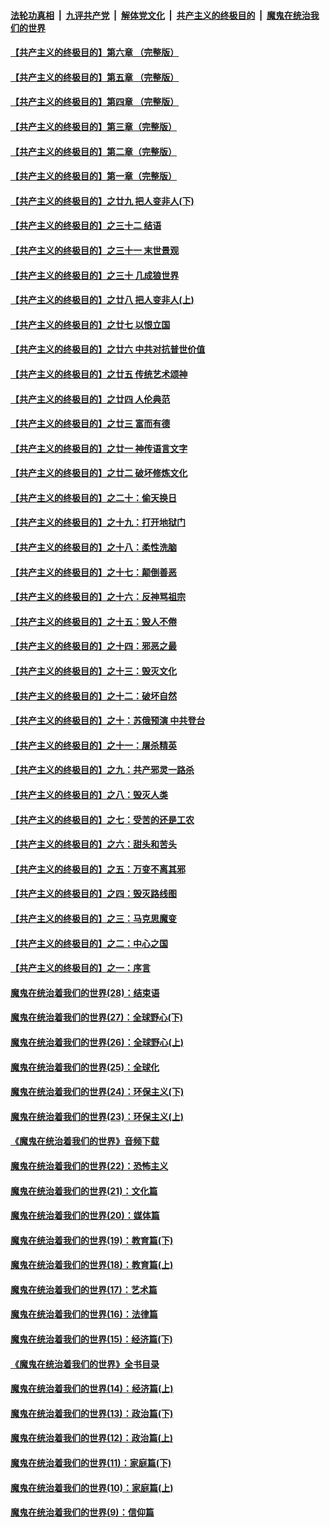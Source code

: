 ####  [法轮功真相](../../../../basic/blob/master/README.md?t=04140601) &nbsp;|&nbsp; [九评共产党](../../../../9ping.md/blob/master/README.md?t=04140601) &nbsp;|&nbsp; [解体党文化](../../../../jtdwh.md/blob/master/README.md?t=04140601)  &nbsp;|&nbsp; [共产主义的终极目的](../../../../gczydzjmd.md/blob/master/README.md?t=04140601) &nbsp;|&nbsp; [魔鬼在统治我们的世界](../../../../mgztzwmdsj.md/blob/master/README.md?t=04140601) 

#### [【共产主义的终极目的】第六章 （完整版）](../pages/nsc422/n11428913.md?t=04140601) 

#### [【共产主义的终极目的】第五章 （完整版）](../pages/nsc422/n11428912.md?t=04140601) 

#### [【共产主义的终极目的】第四章 （完整版）](../pages/nsc422/n11428907.md?t=04140601) 

#### [【共产主义的终极目的】第三章（完整版）](../pages/nsc422/n11428848.md?t=04140601) 

#### [【共产主义的终极目的】第二章（完整版）](../pages/nsc422/n11428831.md?t=04140601) 

#### [【共产主义的终极目的】第一章（完整版）](../pages/nsc422/n11417651.md?t=04140601) 

#### [【共产主义的终极目的】之廿九 把人变非人(下)](../pages/nsc422/n11344140.md?t=04140601) 

#### [【共产主义的终极目的】之三十二 结语](../pages/nsc422/n11360535.md?t=04140601) 

#### [【共产主义的终极目的】之三十一 末世景观](../pages/nsc422/n11351129.md?t=04140601) 

#### [【共产主义的终极目的】之三十 几成狼世界](../pages/nsc422/n11348280.md?t=04140601) 

#### [【共产主义的终极目的】之廿八 把人变非人(上)](../pages/nsc422/n11340492.md?t=04140601) 

#### [【共产主义的终极目的】之廿七 以恨立国](../pages/nsc422/n11336944.md?t=04140601) 

#### [【共产主义的终极目的】之廿六 中共对抗普世价值](../pages/nsc422/n11324785.md?t=04140601) 

#### [【共产主义的终极目的】之廿五 传统艺术颂神](../pages/nsc422/n11296396.md?t=04140601) 

#### [【共产主义的终极目的】之廿四 人伦典范](../pages/nsc422/n11296397.md?t=04140601) 

#### [【共产主义的终极目的】之廿三 富而有德](../pages/nsc422/n11283598.md?t=04140601) 

#### [【共产主义的终极目的】之廿一 神传语言文字](../pages/nsc422/n11263265.md?t=04140601) 

#### [【共产主义的终极目的】之廿二 破坏修炼文化](../pages/nsc422/n11245728.md?t=04140601) 

#### [【共产主义的终极目的】之二十：偷天换日](../pages/nsc422/n11238846.md?t=04140601) 

#### [【共产主义的终极目的】之十九：打开地狱门](../pages/nsc422/n11206376.md?t=04140601) 

#### [【共产主义的终极目的】之十八：柔性洗脑](../pages/nsc422/n11199994.md?t=04140601) 

#### [【共产主义的终极目的】之十七：颠倒善恶](../pages/nsc422/n11179782.md?t=04140601) 

#### [【共产主义的终极目的】之十六：反神骂祖宗](../pages/nsc422/n11166798.md?t=04140601) 

#### [【共产主义的终极目的】之十五：毁人不倦](../pages/nsc422/n11166792.md?t=04140601) 

#### [【共产主义的终极目的】之十四：邪恶之最](../pages/nsc422/n11150249.md?t=04140601) 

#### [【共产主义的终极目的】之十三：毁灭文化](../pages/nsc422/n11135227.md?t=04140601) 

#### [【共产主义的终极目的】之十二：破坏自然](../pages/nsc422/n11135214.md?t=04140601) 

#### [【共产主义的终极目的】之十：苏俄预演 中共登台](../pages/nsc422/n11118424.md?t=04140601) 

#### [【共产主义的终极目的】之十一：屠杀精英](../pages/nsc422/n11118442.md?t=04140601) 

#### [【共产主义的终极目的】之九：共产邪灵一路杀](../pages/nsc422/n11114139.md?t=04140601) 

#### [【共产主义的终极目的】之八：毁灭人类](../pages/nsc422/n11108503.md?t=04140601) 

#### [【共产主义的终极目的】之七：受苦的还是工农](../pages/nsc422/n11101809.md?t=04140601) 

#### [【共产主义的终极目的】之六：甜头和苦头](../pages/nsc422/n11096971.md?t=04140601) 

#### [【共产主义的终极目的】之五：万变不离其邪](../pages/nsc422/n11091285.md?t=04140601) 

#### [【共产主义的终极目的】之四：毁灭路线图](../pages/nsc422/n11086284.md?t=04140601) 

#### [【共产主义的终极目的】之三：马克思魔变](../pages/nsc422/n11061941.md?t=04140601) 

#### [【共产主义的终极目的】之二：中心之国](../pages/nsc422/n11047728.md?t=04140601) 

#### [【共产主义的终极目的】之一：序言](../pages/nsc422/n11086077.md?t=04140601) 

#### [魔鬼在统治着我们的世界(28)：结束语](../pages/nsc422/n10936246.md?t=04140601) 

#### [魔鬼在统治着我们的世界(27)：全球野心(下)](../pages/nsc422/n10928319.md?t=04140601) 

#### [魔鬼在统治着我们的世界(26)：全球野心(上)](../pages/nsc422/n10900318.md?t=04140601) 

#### [魔鬼在统治着我们的世界(25)：全球化](../pages/nsc422/n10788205.md?t=04140601) 

#### [魔鬼在统治着我们的世界(24)：环保主义(下)](../pages/nsc422/n10695307.md?t=04140601) 

#### [魔鬼在统治着我们的世界(23)：环保主义(上)](../pages/nsc422/n10688613.md?t=04140601) 

#### [《魔鬼在统治着我们的世界》音频下载](../pages/nsc422/n10635553.md?t=04140601) 

#### [魔鬼在统治着我们的世界(22)：恐怖主义](../pages/nsc422/n10614727.md?t=04140601) 

#### [魔鬼在统治着我们的世界(21)：文化篇](../pages/nsc422/n10597706.md?t=04140601) 

#### [魔鬼在统治着我们的世界(20)：媒体篇](../pages/nsc422/n10586579.md?t=04140601) 

#### [魔鬼在统治着我们的世界(19)：教育篇(下)](../pages/nsc422/n10564808.md?t=04140601) 

#### [魔鬼在统治着我们的世界(18)：教育篇(上)](../pages/nsc422/n10526970.md?t=04140601) 

#### [魔鬼在统治着我们的世界(17)：艺术篇](../pages/nsc422/n10499093.md?t=04140601) 

#### [魔鬼在统治着我们的世界(16)：法律篇](../pages/nsc422/n10485969.md?t=04140601) 

#### [魔鬼在统治着我们的世界(15)：经济篇(下)](../pages/nsc422/n10469975.md?t=04140601) 

#### [《魔鬼在统治着我们的世界》全书目录](../pages/nsc422/n10464261.md?t=04140601) 

#### [魔鬼在统治着我们的世界(14)：经济篇(上)](../pages/nsc422/n10457370.md?t=04140601) 

#### [魔鬼在统治着我们的世界(13)：政治篇(下)](../pages/nsc422/n10448270.md?t=04140601) 

#### [魔鬼在统治着我们的世界(12)：政治篇(上)](../pages/nsc422/n10444576.md?t=04140601) 

#### [魔鬼在统治着我们的世界(11)：家庭篇(下)](../pages/nsc422/n10440961.md?t=04140601) 

#### [魔鬼在统治着我们的世界(10)：家庭篇(上)](../pages/nsc422/n10435448.md?t=04140601) 

#### [魔鬼在统治着我们的世界(9)：信仰篇](../pages/nsc422/n10432159.md?t=04140601) 

